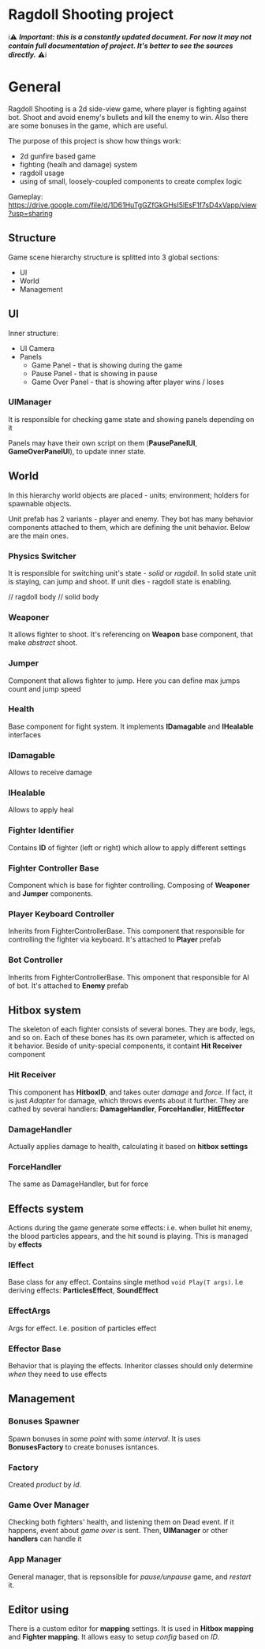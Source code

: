 # Ragdoll Shooting project

ℹ⚠ ***Important: this is a constantly updated document. For now it may not contain full documentation of project. It's better to see the sources directly.*** ⚠ℹ

# General

Ragdoll Shooting is a 2d side-view game, where player is fighting against bot. Shoot and avoid enemy's bullets and kill the enemy to win. Also there are some bonuses in the game, which are useful.

The purpose of this project is show how things work:
 - 2d gunfire based game
 - fighting (healh and damage) system
 - ragdoll usage
 - using of small, loosely-coupled components to create complex logic
 
 Gameplay: https://drive.google.com/file/d/1D61HuTgGZfGkGHsI5lEsF1f7sD4xVapp/view?usp=sharing

## Structure

Game scene hierarchy structure is splitted into 3 global sections:
 - UI
 - World
 - Management
 
 ## UI
 Inner structure:
  - UI Camera
  - Panels
     - Game Panel - that is showing during the game
     - Pause Panel - that is showing in pause
     - Game Over Panel - that is showing after player wins / loses
     
 ### UIManager
 It is responsible for checking game state and showing panels depending on it

 Panels may have their own script on them (**PausePanelUI**, **GameOverPanelUI**), to update inner state.
 
 ## World
 
 In this hierarchy world objects are placed - units; environment; holders for spawnable objects.
 
 Unit prefab has 2 variants - player and enemy. They bot has many behavior components attached to them, which are defining the unit behavior. Below are the main ones.
 
 ### Physics Switcher
 It is responsible for switching unit's state - *solid* or *ragdoll*. In solid state unit is staying, can jump and shoot. If unit dies - ragdoll state is enabling.
 
 // ragdoll body
 // solid body
 
 ### Weaponer
 It allows fighter to shoot. It's referencing on **Weapon** base component, that make *abstract* shoot.
 
 ### Jumper
 Component that allows fighter to jump. Here you can define max jumps count and jump speed
 
 ### Health
 Base component for fight system. It implements **IDamagable** and **IHealable** interfaces
 
 ### IDamagable
 Allows to receive damage
 
 ### IHealable
 Allows to apply heal
 
 ### Fighter Identifier
 Contains **ID** of fighter (left or right) which allow to apply different settings 
 
 ### Fighter Controller Base
 Component which is base for fighter controlling. Composing of **Weaponer** and **Jumper** components.
 
 ### Player Keyboard Controller
 Inherits from FighterControllerBase. This component that responsible for controlling the fighter via keyboard. It's attached to **Player** prefab
 
 ### Bot Controller
 Inherits from FighterControllerBase. This omponent that responsible for AI of bot. It's attached to **Enemy** prefab
 
 ## Hitbox system
 
 The skeleton of each fighter consists of several bones. They are body, legs, and so on. Each of these bones has its own parameter, which is affected on it behavior. Beside of unity-special components, it containt **Hit Receiver** component
 
 ### Hit Receiver
 This component has **HitboxID**, and takes outer *damage* and *force*. If fact, it is just *Adapter* for damage, which throws events about it further. They are cathed by several handlers: **DamageHandler**, **ForceHandler**, **HitEffector**
 
 ### DamageHandler
 Actually applies damage to health, calculating it based on **hitbox settings**
 
 ### ForceHandler
 The same as DamageHandler, but for force
 
 ## Effects system
 
 Actions during the game generate some effects: i.e. when bullet hit enemy, the blood particles appears, and the hit sound is playing. This is managed by **effects**
 
 ### IEffect<TArgs>
 Base class for any effect. Contains single method `void Play(T args)`. I.e deriving effects: **ParticlesEffect**, **SoundEffect**
 
 ### EffectArgs
 Args for effect. I.e. position of particles effect
 
 ### Effector Base
 Behavior that is playing the effects. Inheritor classes should only determine *when* they need to use effects
 
 ## Management
 
 ### Bonuses Spawner
 Spawn bonuses in some *point* with some *interval*. It is uses **BonusesFactory** to create bonuses isntances.
 
 ### Factory
 Created *product* by *id*. 
 
 ### Game Over Manager
 Checking both fighters' health, and listening them on Dead event. If it happens, event about *game over* is sent. Then, **UIManager** or other **handlers** can handle it
 
 ### App Manager
 General manager, that is repsonsible for *pause/unpause* game, and *restart* it.
 
 ## Editor using
 
 There is a custom editor for **mapping** settings. It is used in **Hitbox mapping** and **Fighter mapping**. It allows easy to setup *config* based on *ID*.
